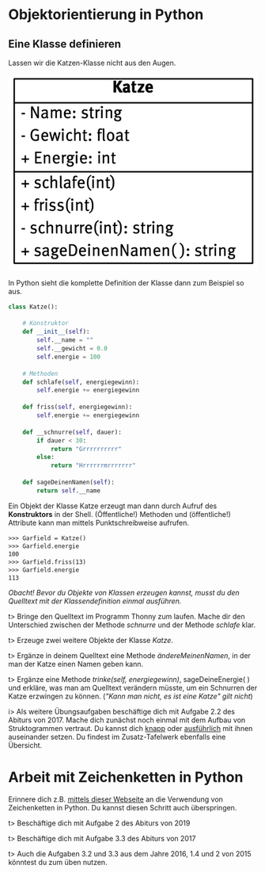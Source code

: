 # Objektorientierung in Python

## Eine Klasse definieren

Lassen wir die Katzen-Klasse nicht aus den Augen.

![KlasseKatze](img/KlasseKatze.png)

In Python sieht die komplette Definition der Klasse dann zum Beispiel so aus.

```python
class Katze():
    
    # Konstruktor
    def __init__(self):
        self.__name = ""
        self.__gewicht = 0.0
        self.energie = 100
    
    # Methoden
    def schlafe(self, energiegewinn):
        self.energie += energiegewinn
    
    def friss(self, energiegewinn):
        self.energie += energiegewinn
        
    def __schnurre(self, dauer):
        if dauer < 30:
            return "Grrrrrrrrrr"
        else:
            return "Hrrrrrrmrrrrrrr"
        
    def sageDeinenNamen(self):
        return self.__name
```

Ein Objekt der Klasse Katze erzeugt man dann durch Aufruf des **Konstruktors** in der Shell. (Öffentliche!) Methoden und (öffentliche!) Attribute kann man mittels Punktschreibweise aufrufen.

```
>>> Garfield = Katze()
>>> Garfield.energie
100
>>> Garfield.friss(13)
>>> Garfield.energie
113
```

*Obacht! Bevor du Objekte von Klassen erzeugen kannst, musst du den Quelltext mit der Klassendefinition einmal ausführen.*



t> Bringe den Quelltext im Programm Thonny zum laufen. Mache dir den Unterschied zwischen der Methode *schnurre* und der Methode *schlafe* klar. 

t> Erzeuge zwei weitere Objekte der Klasse *Katze*.

t> Ergänze in deinem Quelltext eine Methode *ändereMeinenNamen*, in der man der Katze einen Namen geben kann.

t> Ergänze eine Methode *trinke(self, energiegewinn)*, sageDeineEnergie( ) und erkläre, was man am Quelltext verändern müsste, um ein Schnurren der Katze erzwingen zu können. (*"Kann man nicht, es ist eine Katze" gilt nicht*)

i> Als weitere Übungsaufgaben beschäftige dich mit Aufgabe 2.2 des Abiturs von 2017. Mache dich zunächst noch einmal mit dem Aufbau von Struktogrammen vertraut. Du kannst dich [knapp](http://www.wspiegel.de/pykurs/python08.html) oder [ausführlich](https://www.inf-schule.de/programmierung/imperativeprogrammierung/konzepteimp/ablaufmodellierung/beispiel_zahlenraten) mit ihnen auseinander setzen. Du findest im Zusatz-Tafelwerk ebenfalls eine Übersicht.



# Arbeit mit Zeichenketten in Python

Erinnere dich z.B. [mittels dieser Webseite](https://www.inf-schule.de/programmierung/imperativeprogrammierung/fallstudien/modularisierung/fallstudie_verschluesselungcaesar) an die Verwendung von Zeichenketten in Python. Du kannst diesen Schritt auch überspringen.

t> Beschäftige dich mit Aufgabe 2 des Abiturs von 2019

t> Beschäftige dich mit Aufgabe 3.3 des Abiturs von 2017

t> Auch die Aufgaben 3.2 und 3.3 aus dem Jahre 2016, 1.4 und 2 von 2015 könntest du zum üben nutzen.







